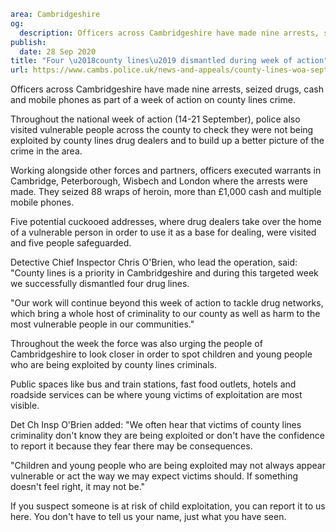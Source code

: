 ```yaml
area: Cambridgeshire
og:
  description: Officers across Cambridgeshire have made nine arrests, seized drugs, cash and mobile phones as part of a week of action on county lines crime.
publish:
  date: 28 Sep 2020
title: "Four \u2018county lines\u2019 dismantled during week of action"
url: https://www.cambs.police.uk/news-and-appeals/county-lines-woa-sept-2020
```

Officers across Cambridgeshire have made nine arrests, seized drugs, cash and mobile phones as part of a week of action on county lines crime.

Throughout the national week of action (14-21 September), police also visited vulnerable people across the county to check they were not being exploited by county lines drug dealers and to build up a better picture of the crime in the area.

Working alongside other forces and partners, officers executed warrants in Cambridge, Peterborough, Wisbech and London where the arrests were made. They seized 88 wraps of heroin, more than £1,000 cash and multiple mobile phones.

Five potential cuckooed addresses, where drug dealers take over the home of a vulnerable person in order to use it as a base for dealing, were visited and five people safeguarded.

Detective Chief Inspector Chris O'Brien, who lead the operation, said: "County lines is a priority in Cambridgeshire and during this targeted week we successfully dismantled four drug lines.

"Our work will continue beyond this week of action to tackle drug networks, which bring a whole host of criminality to our county as well as harm to the most vulnerable people in our communities."

Throughout the week the force was also urging the people of Cambridgeshire to look closer in order to spot children and young people who are being exploited by county lines criminals.

Public spaces like bus and train stations, fast food outlets, hotels and roadside services can be where young victims of exploitation are most visible.

Det Ch Insp O'Brien added: "We often hear that victims of county lines criminality don't know they are being exploited or don't have the confidence to report it because they fear there may be consequences.

"Children and young people who are being exploited may not always appear vulnerable or act the way we may expect victims should. If something doesn't feel right, it may not be."

If you suspect someone is at risk of child exploitation, you can report it to us here. You don't have to tell us your name, just what you have seen.
